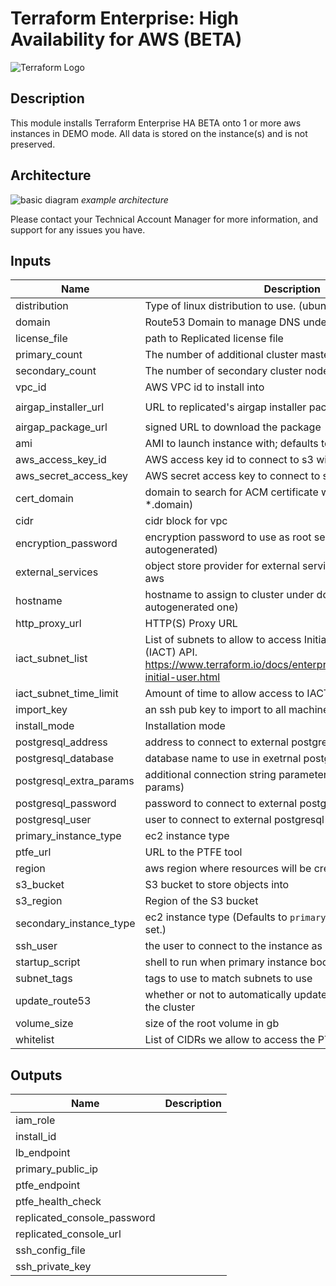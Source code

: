 # Terraform Enterprise: High Availability for AWS (BETA)

![Terraform Logo](https://github.com/hashicorp/terraform-aws-terraform-enterprise/blob/master/assets/TerraformLogo.png?raw=true)

## Description

This module installs Terraform Enterprise HA BETA onto 1 or more aws instances in DEMO mode. All data is stored on the instance(s) and is not preserved. 

## Architecture

![basic diagram](https://github.com/hashicorp/terraform-aws-terraform-enterprise/blob/v0.0.1-beta/assets/aws_diagram.jpg?raw=true)
_example architecture_

Please contact your Technical Account Manager for more information, and support for any issues you have.

## Inputs

| Name | Description | Type | Default | Required |
|------|-------------|:----:|:-----:|:-----:|
| distribution | Type of linux distribution to use. (ubuntu or rhel) | string | n/a | yes |
| domain | Route53 Domain to manage DNS under | string | n/a | yes |
| license\_file | path to Replicated license file | string | n/a | yes |
| primary\_count | The number of additional cluster master nodes to run | string | n/a | yes |
| secondary\_count | The number of secondary cluster nodes to run | string | n/a | yes |
| vpc\_id | AWS VPC id to install into | string | n/a | yes |
| airgap\_installer\_url | URL to replicated's airgap installer package | string | `"https://install.terraform.io/installer/replicated-v5.tar.gz"` | no |
| airgap\_package\_url | signed URL to download the package | string | `""` | no |
| ami | AMI to launch instance with; defaults to latest Ubuntu Xenial | string | `""` | no |
| aws\_access\_key\_id | AWS access key id to connect to s3 with | string | `""` | no |
| aws\_secret\_access\_key | AWS secret access key to connect to s3 with | string | `""` | no |
| cert\_domain | domain to search for ACM certificate with (default is *.domain) | string | `""` | no |
| cidr | cidr block for vpc | string | `"10.0.0.0/16"` | no |
| encryption\_password | encryption password to use as root secret (default is autogenerated) | string | `""` | no |
| external\_services | object store provider for external services. Allowed values: aws | string | `""` | no |
| hostname | hostname to assign to cluster under domain (default is autogenerated one) | string | `""` | no |
| http\_proxy\_url | HTTP(S) Proxy URL | string | `""` | no |
| iact\_subnet\_list | List of subnets to allow to access Initial Admin Creation Token (IACT) API. https://www.terraform.io/docs/enterprise/private/automating-initial-user.html | string | `""` | no |
| iact\_subnet\_time\_limit | Amount of time to allow access to IACT API after initial boot | string | `""` | no |
| import\_key | an ssh pub key to import to all machines | string | `""` | no |
| install\_mode | Installation mode | string | `"demo"` | no |
| postgresql\_address | address to connect to external postgresql database at | string | `""` | no |
| postgresql\_database | database name to use in exetrnal postgresql database | string | `""` | no |
| postgresql\_extra\_params | additional connection string parameters (must be url query params) | string | `""` | no |
| postgresql\_password | password to connect to external postgresql database as | string | `""` | no |
| postgresql\_user | user to connect to external postgresql database as | string | `""` | no |
| primary\_instance\_type | ec2 instance type | string | `"m4.xlarge"` | no |
| ptfe\_url | URL to the PTFE tool | string | `"https://install.terraform.io/installer/ptfe.zip"` | no |
| region | aws region where resources will be created | string | `"us-west-2"` | no |
| s3\_bucket | S3 bucket to store objects into | string | `""` | no |
| s3\_region | Region of the S3 bucket | string | `""` | no |
| secondary\_instance\_type | ec2 instance type (Defaults to `primary_instance_type` if not set.) | string | `""` | no |
| ssh\_user | the user to connect to the instance as | string | `""` | no |
| startup\_script | shell to run when primary instance boots | string | `""` | no |
| subnet\_tags | tags to use to match subnets to use | map | `{}` | no |
| update\_route53 | whether or not to automatically update route53 records for the cluster | string | `"true"` | no |
| volume\_size | size of the root volume in gb | string | `"100"` | no |
| whitelist | List of CIDRs we allow to access the PTFE infrastructure | list | `[]` | no |

## Outputs

| Name | Description |
|------|-------------|
| iam\_role |  |
| install\_id |  |
| lb\_endpoint |  |
| primary\_public\_ip |  |
| ptfe\_endpoint |  |
| ptfe\_health\_check |  |
| replicated\_console\_password |  |
| replicated\_console\_url |  |
| ssh\_config\_file |  |
| ssh\_private\_key |  |

